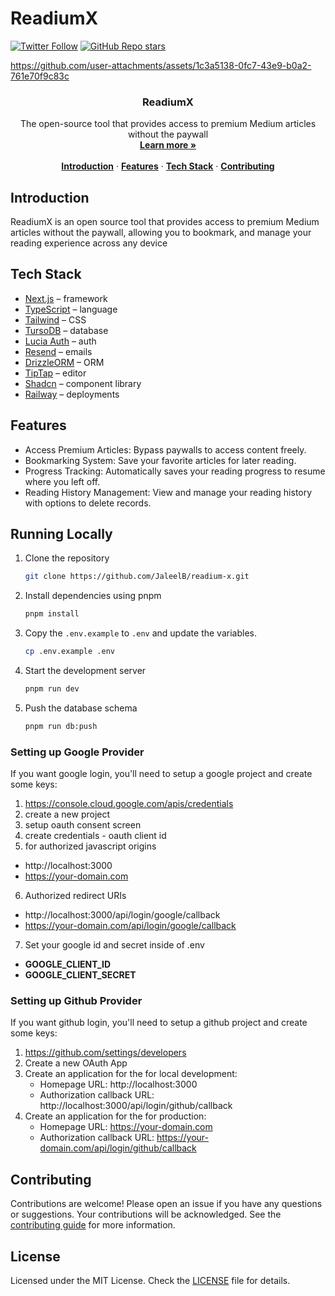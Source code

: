 # ReadiumX

[![Twitter Follow](https://img.shields.io/twitter/follow/JaleelB?style=social)](https://twitter.com/jal_eelll)
[![GitHub Repo stars](https://img.shields.io/github/stars/JaleelB/readium-x?style=social)](https://github.com/JaleelB/readium-x/stargazers)

https://github.com/user-attachments/assets/1c3a5138-0fc7-43e9-b0a2-761e70f9c83c

<h3 align="center">ReadiumX</h3>

<p align="center">
    The open-source tool that provides access to premium Medium articles without the paywall
    <br />
    <a href="https://readiumx.com"><strong>Learn more »</strong></a>
    <br />
    <br />
    <a href="#introduction"><strong>Introduction</strong></a> ·
    <a href="#features"><strong>Features</strong></a> ·
    <a href="#tech-stack"><strong>Tech Stack</strong></a> ·
    <a href="#contributing"><strong>Contributing</strong></a>
</p>

## Introduction

ReadiumX is an open source tool that provides access to premium Medium articles without the paywall, allowing you to bookmark, and manage your reading experience across any device

## Tech Stack

- [Next.js](https://nextjs.org/) – framework
- [TypeScript](https://www.typescriptlang.org/) – language
- [Tailwind](https://tailwindcss.com/) – CSS
- [TursoDB](https://turso.tech/) – database
- [Lucia Auth](https://lucia-auth.com//) – auth
- [Resend](https://resend.com/) – emails
- [DrizzleORM](https://orm.drizzle.team/) – ORM
- [TipTap](https://www.tiptap.dev/) – editor
- [Shadcn](https://ui.shadcn.com/) – component library
- [Railway](https://railway.app/) – deployments

## Features

- Access Premium Articles: Bypass paywalls to access content freely.
- Bookmarking System: Save your favorite articles for later reading.
- Progress Tracking: Automatically saves your reading progress to resume where you left off.
- Reading History Management: View and manage your reading history with options to delete records.

## Running Locally

1. Clone the repository

   ```bash
   git clone https://github.com/JaleelB/readium-x.git
   ```

2. Install dependencies using pnpm

   ```bash
   pnpm install
   ```

3. Copy the `.env.example` to `.env` and update the variables.

   ```bash
   cp .env.example .env
   ```

4. Start the development server

   ```bash
   pnpm run dev
   ```

5. Push the database schema

   ```bash
   pnpm run db:push
   ```

### Setting up Google Provider

If you want google login, you'll need to setup a google project and create some keys:

1. https://console.cloud.google.com/apis/credentials
2. create a new project
3. setup oauth consent screen
4. create credentials - oauth client id
5. for authorized javascript origins

- http://localhost:3000
- https://your-domain.com

6. Authorized redirect URIs

- http://localhost:3000/api/login/google/callback
- https://your-domain.com/api/login/google/callback

7. Set your google id and secret inside of .env

- **GOOGLE_CLIENT_ID**
- **GOOGLE_CLIENT_SECRET**

### Setting up Github Provider

If you want github login, you'll need to setup a github project and create some keys:

1. https://github.com/settings/developers
2. Create a new OAuth App
3. Create an application for the for local development:
   - Homepage URL: http://localhost:3000
   - Authorization callback URL: http://localhost:3000/api/login/github/callback
4. Create an application for the for production:
   - Homepage URL: https://your-domain.com
   - Authorization callback URL: https://your-domain.com/api/login/github/callback

## Contributing

Contributions are welcome! Please open an issue if you have any questions or suggestions. Your contributions will be acknowledged. See the [contributing guide](./CONTRIBUTING.md) for more information.

## License

Licensed under the MIT License. Check the [LICENSE](./LICENSE.md) file for details.
